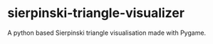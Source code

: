 # sierpinski-triangle-visualizer
 A python based Sierpinski triangle visualisation made with Pygame.
